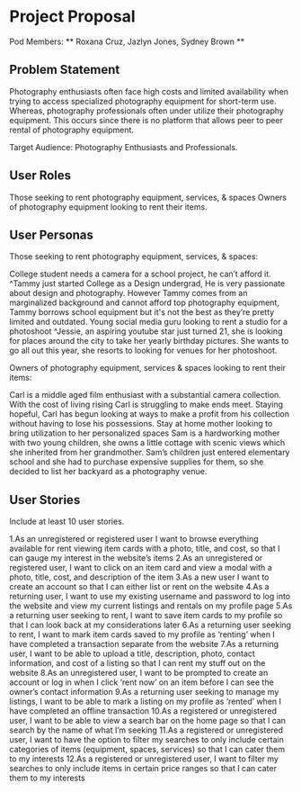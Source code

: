 # Project Proposal

Pod Members: ** Roxana Cruz, Jazlyn Jones, Sydney Brown
**

## Problem Statement

Photography enthusiasts often face high costs and limited availability when trying to access specialized photography equipment for short-term use. Whereas, photography professionals often under utilize their photography equipment. This occurs since there is no platform that allows peer to peer rental of photography equipment.

Target Audience: Photography Enthusiasts and Professionals. 

## User Roles
Those seeking to rent photography equipment, services, & spaces
Owners of photography equipment looking to rent their items. 

## User Personas
Those seeking to rent photography equipment, services, & spaces: 

College student needs a camera for a school project, he can’t afford it.
^Tammy just started College as a Design undergrad, He is very passionate about design and         photography. However Tammy comes from an marginalized background and cannot afford top photography equipment, Tammy borrows school equipment but it's not the best as they’re pretty limited and outdated.
Young social media guru looking to rent a studio for a photoshoot
^Jessie, an aspiring youtube star just turned 21, she is looking for places around the city to take her yearly birthday pictures. She wants to go all out this year, she resorts to looking for venues for her photoshoot.


Owners of photography equipment, services & spaces looking to rent their items:

Carl is a middle aged film enthusiast with a substantial camera collection. With the cost of living rising Carl is struggling to make ends meet. Staying hopeful, Carl has begun looking at ways to make a profit from his collection without having to lose his possessions. 
Stay at home mother looking to bring utilization to her personalized spaces
Sam is a hardworking mother with two young children, she owns a little cottage with scenic views which she inherited from her grandmother. Sam’s children just entered elementary school and she had to purchase expensive supplies for them, so she decided to list her backyard as a photography venue.




## User Stories

Include at least 10 user stories.

1.As an unregistered or registered user I want to browse everything available for rent viewing item cards with a photo, title, and cost, so that I can gauge my interest in the website’s items
2.As an unregistered or registered user, I want to click on an item card and view a modal with a photo, title, cost, and description of the item
3.As a new user I want to create an account so that I can either list or rent on the website
4.As a returning user, I want to use my existing username and password to log into the website and view my current listings and rentals on my profile page
5.As a returning user seeking to rent, I want to save item cards to my profile so that I can look back at my considerations later
6.As a returning user seeking to rent, I want to mark item cards saved to my profile as ‘renting’ when I have completed a transaction separate from the website
7.As a returning user, I want to be able to upload a title, description, photo, contact information,  and cost of a listing so that I can rent my stuff out on the website
8.As an unregistered user, I want to be prompted to create an account or log in when I click ‘rent now’ on an item before I can see the owner’s contact information
9.As a returning user seeking to manage my listings, I want to be able to mark a listing on my profile as ‘rented’ when I have completed an offline transaction
10.As a registered or unregistered user, I want to be able to view a search bar on the home page so that I can search by the name of what I’m seeking
11.As a registered or unregistered user, I want to have the option to filter my searches to only include certain categories of items (equipment, spaces, services) so that I can cater them to my interests
12.As a registered or unregistered user, I want to filter my searches to only include items in certain price ranges so that I can cater them to my interests

